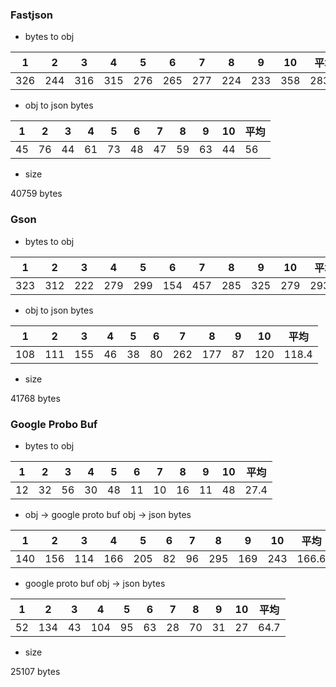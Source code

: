 ### Fastjson

* bytes to obj

|    1  |    2  |    3  |    4  |    5  |    6  |    7  |    8  |    9  |   10  | 平均 |
|-------|-------|-------|-------|-------|-------|-------|-------|-------|-------|------|
|  326  |  244  | 316   |   315 | 276   |  265  | 277   |  224  | 233   |   358 |283.4 |

* obj to json bytes

|    1  |    2  |    3  |    4  |    5  |    6  |    7  |    8  |    9  |   10  | 平均 |
|-------|-------|-------|-------|-------|-------|-------|-------|-------|-------|------|
|45     | 76    | 44    |    61 | 73    |  48   |  47   |   59  |   63  |    44 |    56|

* size

40759 bytes



### Gson

* bytes to obj

|    1  |    2  |    3  |    4  |    5  |    6  |    7  |    8  |    9  |   10  | 平均 |
|-------|-------|-------|-------|-------|-------|-------|-------|-------|-------|------|
|  323  |  312  | 222   |   279 | 299   |  154  | 457   |  285  | 325   |   279 | 293.5|

*  obj to json bytes

|    1  |    2  |    3  |    4  |    5  |    6  |    7  |    8  |    9  |   10  | 平均 |
|-------|-------|-------|-------|-------|-------|-------|-------|-------|-------|------|
|108    | 111   | 155   |    46 | 38    |  80   |  262  |  177  |   87  |   120 | 118.4|

* size

41768 bytes



### Google Probo Buf

* bytes to obj

|    1  |    2  |    3  |    4  |    5  |    6  |    7  |    8  |    9  |   10  | 平均 |
|-------|-------|-------|-------|-------|-------|-------|-------|-------|-------|------|
|  12   |  32   | 56    |   30  | 48    |  11   | 10    |  16   | 11    |   48  | 27.4 |

* obj -> google proto buf obj -> json bytes

|    1  |    2  |    3  |    4  |    5  |    6  |    7  |    8  |    9  |   10  | 平均 |
|-------|-------|-------|-------|-------|-------|-------|-------|-------|-------|------|
|140    | 156   | 114   |   166 | 205   |  82   |  96   |  295  |   169 |   243 | 166.6|

* google proto buf obj -> json bytes

|    1  |    2  |    3  |    4  |    5  |    6  |    7  |    8  |    9  |   10  | 平均  |
|-------|-------|-------|-------|-------|-------|-------|-------|-------|-------|------|
|52     | 134   | 43    |   104 | 95    |  63   |  28   |  70   |   31  |   27  | 64.7 |

* size

25107 bytes
